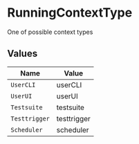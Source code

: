 # RunningContextType

One of possible context types


## Values

| Name          | Value         |
| ------------- | ------------- |
| `UserCLI`     | userCLI       |
| `UserUI`      | userUI        |
| `Testsuite`   | testsuite     |
| `Testtrigger` | testtrigger   |
| `Scheduler`   | scheduler     |